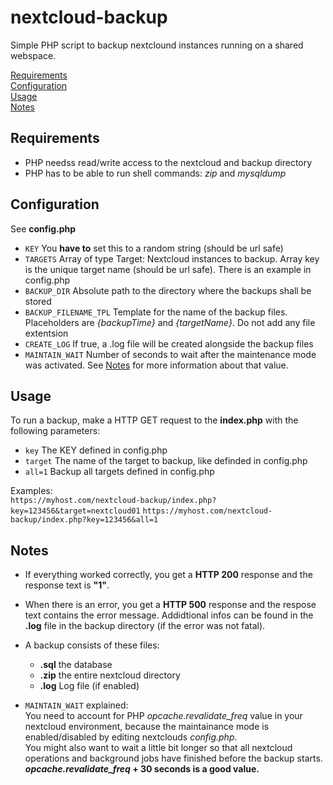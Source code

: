 # nextcloud-backup
Simple PHP script to backup nextclound instances running on a shared webspace. 

[Requirements](#Requirements)  
[Configuration](#Configuration)  
[Usage](#Usage)  
[Notes](#Notes)  

## Requirements
- PHP needss read/write access to the nextcloud and backup directory
- PHP has to be able to run shell commands: *zip* and *mysqldump*

## Configuration
See **config.php**
- `KEY` You **have to** set this to a random string (should be url safe)
- `TARGETS` Array of type Target: Nextcloud instances to backup. Array key is the unique target name (should be url safe). There is an example in config.php
- `BACKUP_DIR` Absolute path to the directory where the backups shall be stored
- `BACKUP_FILENAME_TPL` Template for the name of the backup files. Placeholders are *{backupTime}* and *{targetName}*. Do not add any file extentsion
- `CREATE_LOG` If true, a .log file will be created alongside the backup files
- `MAINTAIN_WAIT` Number of seconds to wait after the maintenance mode was activated. See [Notes](#Notes) for more information about that value.

## Usage
To run a backup, make a HTTP GET request to the **index.php** with the following parameters:
- `key` The KEY defined in config.php
- `target` The name of the target to backup, like definded in config.php
- `all=1` Backup all targets defined in config.php

Examples:  
`https://myhost.com/nextcloud-backup/index.php?key=123456&target=nextcloud01`
`https://myhost.com/nextcloud-backup/index.php?key=123456&all=1`  

## Notes
- If everything worked correctly, you get a **HTTP 200** response and the response text is **"1"**. 

- When there is an error, you get a **HTTP 500** response and the respose text contains the error message.
Addidtional infos can be found in the **.log** file in the backup directory (if the error was not fatal).

- A backup consists of these files:
  - **.sql** the database
  - **.zip** the entire nextcloud directory
  - **.log** Log file (if enabled) 

- `MAINTAIN_WAIT` explained:  
You need to account for PHP *opcache.revalidate_freq* value in your nextcloud environment, because the maintainance mode is enabled/disabled by editing nextclouds *config.php*.  
You might also want to wait a little bit longer so that all nextcloud operations and background jobs have finished before the backup starts.  
***opcache.revalidate_freq* + 30 seconds is a good value.**